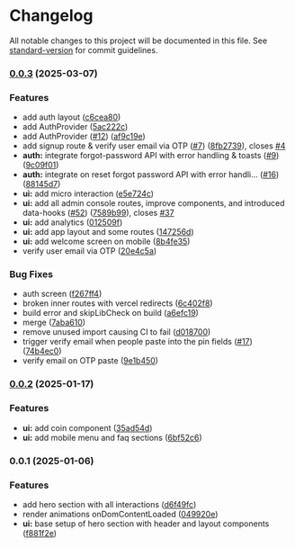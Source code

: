 # Changelog

All notable changes to this project will be documented in this file. See [standard-version](https://github.com/conventional-changelog/standard-version) for commit guidelines.

### [0.0.3](https://github.com/vaultyfy/vault/compare/v0.0.2...v0.0.3) (2025-03-07)


### Features

* add auth layout ([c6cea80](https://github.com/vaultyfy/vault/commit/c6cea80fef1306679e75162419ce8b1718c80edd))
* add AuthProvider ([5ac222c](https://github.com/vaultyfy/vault/commit/5ac222c67eb9133c25a87dbb5686dda63e105684))
* add AuthProvider ([#12](https://github.com/vaultyfy/vault/issues/12)) ([af9c19e](https://github.com/vaultyfy/vault/commit/af9c19e30171b03c429860d0aef3bd6bd9810f16))
* add signup route & verify user email via OTP ([#7](https://github.com/vaultyfy/vault/issues/7)) ([8fb2739](https://github.com/vaultyfy/vault/commit/8fb2739b6547e0d2f6a6d282dda177333b353af6)), closes [#4](https://github.com/vaultyfy/vault/issues/4)
* **auth:** integrate forgot-password API with error handling & toasts ([#9](https://github.com/vaultyfy/vault/issues/9)) ([9c09f01](https://github.com/vaultyfy/vault/commit/9c09f01c6065afc3c00171bfab1709bad23d701e))
* **auth:** integrate on reset forgot password  API with error handli… ([#16](https://github.com/vaultyfy/vault/issues/16)) ([88145d7](https://github.com/vaultyfy/vault/commit/88145d740297aafffb804baef37488f3d43baaa1))
* **ui:** add <Coins /> micro interaction ([e5e724c](https://github.com/vaultyfy/vault/commit/e5e724ca4fc1ca7bec1a9fc5b8840fbafedb9f86))
* **ui:** add all admin console routes, improve components, and introduced data-hooks   ([#52](https://github.com/vaultyfy/vault/issues/52)) ([7589b99](https://github.com/vaultyfy/vault/commit/7589b994d074c11cdec0f8f8193d9ed3100d0717)), closes [#37](https://github.com/vaultyfy/vault/issues/37)
* **ui:** add analytics ([012509f](https://github.com/vaultyfy/vault/commit/012509ff3e9fb3de895f1fbc0471569ecdd8ddac))
* **ui:** add app layout and some routes ([147256d](https://github.com/vaultyfy/vault/commit/147256de67a18450c662f0ae250336ab016209ba))
* **ui:** add welcome screen on mobile ([8b4fe35](https://github.com/vaultyfy/vault/commit/8b4fe353cd33ea4797c3cf7a2e6dbca21ab4a076))
* verify user email via OTP ([20e4c5a](https://github.com/vaultyfy/vault/commit/20e4c5ab6fbc3374e27e9350e7debf8f20e57368))


### Bug Fixes

* auth screen ([f267ff4](https://github.com/vaultyfy/vault/commit/f267ff4a0c52d3dfcd768778bd1cd4d3a5c6a18c))
* broken inner routes with vercel redirects ([6c402f8](https://github.com/vaultyfy/vault/commit/6c402f84affb0ef11a0f172163e53bda59566c26))
* build error and skipLibCheck on build ([a6efc19](https://github.com/vaultyfy/vault/commit/a6efc19f7bc27f038246ca221dab711510e0fe8f))
* merge ([7aba610](https://github.com/vaultyfy/vault/commit/7aba6101a05ea7e8cfa3a60f1c23d57c61a334c7))
* remove unused import causing CI to fail ([d018700](https://github.com/vaultyfy/vault/commit/d018700fd90c68c04ae38cebe511a94113ddcc58))
* trigger verify email when people paste into the pin fields ([#17](https://github.com/vaultyfy/vault/issues/17)) ([74b4ec0](https://github.com/vaultyfy/vault/commit/74b4ec03c0cc628c1571e6ba76470f6d7efcdbfe))
* verify email on OTP paste ([9e1b450](https://github.com/vaultyfy/vault/commit/9e1b450cf69cc2b3ae839c48996f7592ad0ec5aa))

### [0.0.2](https://github.com/kaf-lamed-beyt/vultifier/compare/v0.0.1...v0.0.2) (2025-01-17)


### Features

* **ui:** add coin component ([35ad54d](https://github.com/kaf-lamed-beyt/vultifier/commit/35ad54dd06f9a9b2eab7c79f60a3a9903c60be5a))
* **ui:** add mobile menu and faq sections ([6bf52c6](https://github.com/kaf-lamed-beyt/vultifier/commit/6bf52c6adf99c156c6b86b14fa8693992251913c))

### 0.0.1 (2025-01-06)


### Features

* add hero section with all interactions ([d6f49fc](https://github.com/kaf-lamed-beyt/vultifier/commit/d6f49fc00dd9c7efce7edb200b3203eeb81ef0b4))
* render animations onDomContentLoaded ([049920e](https://github.com/kaf-lamed-beyt/vultifier/commit/049920e9c7ffb5f03c190f32057bfcb030248e0c))
* **ui:** base setup of hero section with header and layout components ([f881f2e](https://github.com/kaf-lamed-beyt/vultifier/commit/f881f2e2889d1c9944b1a7268d84e7e742e24db6))
